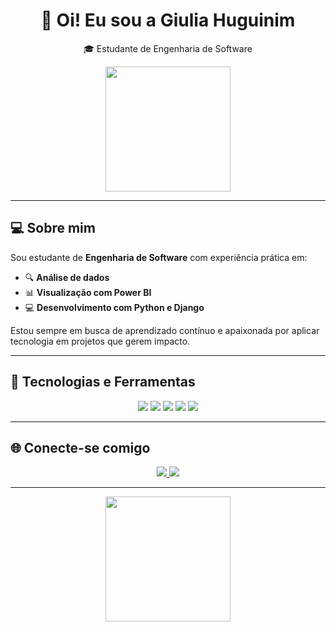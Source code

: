 <h1 align="center">👋 Oi! Eu sou a Giulia Huguinim</h1>
<p align="center">🎓 Estudante de Engenharia de Software</p>

<p align="center">
  <img src="https://i.gifer.com/3jnj.gif" width="200" />
</p>

---

## 💻 Sobre mim

Sou estudante de **Engenharia de Software** com experiência prática em:

- 🔍 **Análise de dados**
- 📊 **Visualização com Power BI**
- 💻 **Desenvolvimento com Python e Django**

Estou sempre em busca de aprendizado contínuo e apaixonada por aplicar tecnologia em projetos que gerem impacto.

---


## 🚀 Tecnologias e Ferramentas

<p align="center">
  <img src="https://img.shields.io/badge/Power%20BI-F2C811?style=for-the-badge&logo=powerbi&logoColor=black" />
  <img src="https://img.shields.io/badge/Python-3776AB?style=for-the-badge&logo=python&logoColor=white" />
  <img src="https://img.shields.io/badge/Django-092E20?style=for-the-badge&logo=django&logoColor=white" />
  <img src="https://img.shields.io/badge/Java-007396?style=for-the-badge&logo=java&logoColor=white" />
  <img src="https://img.shields.io/badge/SQL-336791?style=for-the-badge&logo=postgresql&logoColor=white" />

</p>

---

## 🌐 Conecte-se comigo

<p align="center">
  <a href="https://www.linkedin.com/in/giuliahuguinim/" target="_blank">
    <img src="https://img.shields.io/badge/LinkedIn-Giulia_Huguinim-0A66C2?style=for-the-badge&logo=linkedin&logoColor=white" />
  </a>
  <a href="mailto:giuliavhb@gmail.com">
    <img src="https://img.shields.io/badge/E--mail-giulia.huguinim%40gmail.com-D14836?style=for-the-badge&logo=gmail&logoColor=white" />
  </a>
</p>

---

<p align="center">
  <img src="https://i.gifer.com/10PQ.gif" width="200" />
</p>

